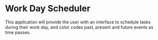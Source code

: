 # Work Day Scheduler

This application will provide the user with an interface to schedule tasks during their work day, and color codes past, present and future events as time passes.